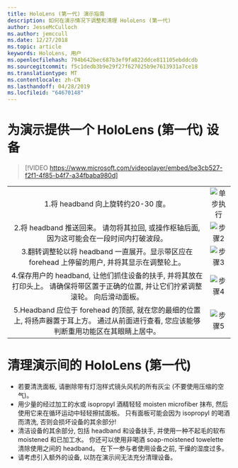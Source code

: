 ```yaml
---
title: HoloLens (第一代) 演示指南
description: 如何在演示情况下调整和清理 HoloLens (第一代)
author: JesseMcCulloch
ms.author: jemccull
ms.date: 12/27/2018
ms.topic: article
keywords: HoloLens, 用户
ms.openlocfilehash: 794b642bec687b3ef9fa822ddce811105ebddcdb
ms.sourcegitcommit: f5c1dedb3b9e29f27f627025b9e7613931a7ce18
ms.translationtype: MT
ms.contentlocale: zh-CN
ms.lasthandoff: 04/28/2019
ms.locfileid: "64670148"
---
```

<H1>为演示提供一个 HoloLens (第一代) 设备 </H1>

> [!VIDEO https://www.microsoft.com/videoplayer/embed/be3cb527-f2f1-4f85-b4f7-a34fbaba980d]

|     |     |
|:---:|:---:|
|1.将 headband 向上旋转约20-30 度。|![单步执行](images/FitGuideStep1.png)|
|2.将 headband 推送回来。 请勿将其拉回, 或操作枢轴后面, 因为这可能会在一段时间内打破波段。|![步骤2](images/FitGuideStep2.png)|
|3.翻转调整轮以将 headband 一直展开。显示带区应在 forehead 上停留的用户, 并将其显示在调整轮上。|![步骤3](images/FitGuideStep3.png)|
|4.保存用户的 headband, 让他们抓住设备的扶手, 并将其放在打印头上。 请确保将带区置于正确的位置, 并让它们拧紧调整滚轮。 向后滑动面板。|![步骤4](images/FitGuideStep4.png)|
|5.Headband 应位于 forehead 的顶部, 就在您的最细的位置上, 将扬声器置于耳上方。 通过从前面进行查看, 您应该能够判断重用功能区在其眼睛上居中。|![步骤5](images/FitGuideSetep5.png)|


<H1>清理演示间的 HoloLens (第一代)</H1>


- 若要清洗面板, 请删除带有灯泡样式镜头风机的所有灰尘 (不要使用压缩的空气)。
- 用少量的经过加工的水或 isopropyl 酒精轻轻 moisten microfiber 抹布, 然后使用它来在循环运动中轻轻擦拭面板。 只有面板可能会因为 isopropyl 的喝酒而清洗, 否则会损坏设备的其余部分!
- 清洁设备的其余部分, 包括 headband 和设备扶手, 并使用一种不起毛的软布 moistened 和已加工水。 你还可以使用非喝酒 soap-moistened towelette 清除使用之间的 headband。 在下一参与者使用设备之前, 干燥的湿度过多。
- 请考虑引入额外的设备, 以防在演示间无法充分清理设备。
